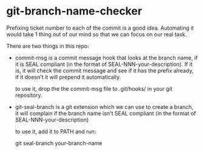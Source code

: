 git-branch-name-checker
=======================

Prefixing ticket number to each of the commit is a good
idea. Automating it would take 1 thing out of our mind so that we can
focus on our real task.

There are two things in this repo:

- commit-msg
  is a commit message hook that looks at the branch name, if it is
  SEAL compliant (in the format of SEAL-NNN-your-description). If it
  is, it will check the commit message and see if it has the prefix
  already, if it doesn't it will prepend it automatically.

  to use it, drop the the commit-msg file to .git/hooks/ in your git
  repository.

- git-seal-branch
  is a git extension which we can use to create a branch, it will
  complain if the branch name isn't SEAL compliant (in the format of
  SEAL-NNN-your-description)

  to use it, add it to PATH and run:

  git seal-branch your-branch-name



